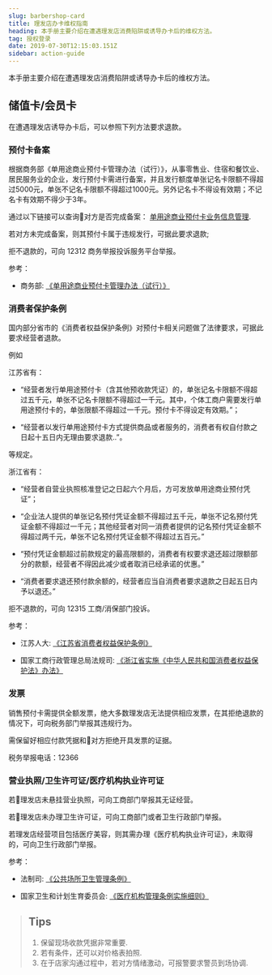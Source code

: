 ```yaml
---
slug: barbershop-card
title: 理发店办卡维权指南
heading: 本手册主要介绍在遭遇理发店消费陷阱或诱导办卡后的维权方法。
tag: 授权登录
date: 2019-07-30T12:15:03.151Z
sidebar: action-guide
---
```


本手册主要介绍在遭遇理发店消费陷阱或诱导办卡后的维权方法。

## 储值卡/会员卡

在遭遇理发店诱导办卡后，可以参照下列方法要求退款。

### 预付卡备案

根据商务部《单用途商业预付卡管理办法（试行）》，从事零售业、住宿和餐饮业、居民服务业的企业，发行预付卡需进行备案，并且发行额度单张记名卡限额不得超过5000元，单张不记名卡限额不得超过1000元。另外记名卡不得设有效期；不记名卡有效期不得少于3年。

通过以下链接可以查询对方是否完成备案： [单用途商业预付卡业务信息管理](http://yfk.mofcom.gov.cn/card/).

若对方未完成备案，则其预付卡属于违规发行，可据此要求退款;

拒不退款的，可向 12312 商务举报投诉服务平台举报。

参考：

- 商务部: [《单用途商业预付卡管理办法（试行）》](http://www.mofcom.gov.cn/aarticle/b/c/201209/20120908362416.html)

### 消费者保护条例

国内部分省市的《消费者权益保护条例》对预付卡相关问题做了法律要求，可据此要求经营者退款。

例如

江苏省有：

* “经营者发行单用途预付卡（含其他预收款凭证）的，单张记名卡限额不得超过五千元，单张不记名卡限额不得超过一千元。其中，个体工商户需要发行单用途预付卡的，单张限额不得超过一千元。预付卡不得设定有效期。”；

* “经营者以发行单用途预付卡方式提供商品或者服务的，消费者有权自付款之日起十五日内无理由要求退款..”。

等规定。

浙江省有：

* “经营者自营业执照核准登记之日起六个月后，方可发放单用途商业预付凭证”；

* “企业法人提供的单张记名预付凭证金额不得超过五千元，单张不记名预付凭证金额不得超过一千元；其他经营者对同一消费者提供的记名预付凭证金额不得超过两千元，单张不记名预付凭证金额不得超过五百元。”

* “预付凭证金额超过前款规定的最高限额的，消费者有权要求退还超过限额部分的款额，经营者不得因此减少或者取消已经承诺的优惠。”

* “消费者要求退还预付款余额的，经营者应当自消费者要求退款之日起五日内予以退还。”

拒不退款的，可向 12315 工商/消保部门投诉。

参考：
- 江苏人大: [《江苏省消费者权益保护条例》](http://www.jsrd.gov.cn/zyfb/sjfg/201704/t20170406_458147.shtml)

- 国家工商行政管理总局法规司: [《浙江省实施《中华人民共和国消费者权益保护法》办法》](http://home.saic.gov.cn/fgs/zcfg/201707/t20170712_267517.html)

### 发票

销售预付卡需提供全额发票，绝大多数理发店无法提供相应发票，在其拒绝退款的情况下，可向税务部门举报其违规行为。

需保留好相应付款凭据和对方拒绝开具发票的证据。

税务举报电话：12366


### 营业执照/卫生许可证/医疗机构执业许可证

若理发店未悬挂营业执照，可向工商部门举报其无证经营。

若理发店未办理卫生许可证，可向工商部门或者卫生行政部门举报。

若理发店经营项目包括医疗美容，则其需办理《医疗机构执业许可证》，未取得的，可向卫生行政部门举报。

参考：
- 法制司: [《公共场所卫生管理条例》](http://www.nhfpc.gov.cn/fzs/s3576/201808/c7c8852a52c84514bcf1937174245e48.shtml)

- 国家卫生和计划生育委员会: [《医疗机构管理条例实施细则》](http://www.nhfpc.gov.cn/mohzcfgs/pgz/200804/18303.shtml)


> ## Tips
> 
> 1.   保留现场收款凭据非常重要.
> 2.   若有条件，还可以对价格表拍照.
> 3.   在于店家沟通过程中，若对方情绪激动，可报警要求警员到场协调.